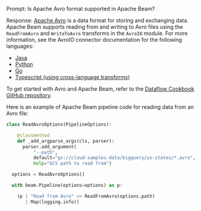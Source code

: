Prompt:
Is Apache Avro format supported in Apache Beam?

Response:
[Apache Avro](https://avro.apache.org/) is a data format for storing and exchanging data. Apache Beam supports reading from and writing to Avro files using the `ReadFromAvro` and `WriteToAvro` transforms in the `AvroIO` module. For more information, see the AvroIO connector documentation for the following languages:
* [Java](https://beam.apache.org/releases/javadoc/current/org/apache/beam/sdk/extensions/avro/io/AvroIO.html)
* [Python](https://beam.apache.org/releases/pydoc/current/apache_beam.io.avroio.html)
* [Go](https://pkg.go.dev/github.com/apache/beam/sdks/v2/go/pkg/beam/io/avroio)
* [Typescript (using cross-language transforms)](https://github.com/apache/beam/blob/master/sdks/typescript/src/apache_beam/io/avroio.ts)

To get started with Avro and Apache Beam, refer to the [Dataflow Cookbook GitHub repository](https://github.com/GoogleCloudPlatform/dataflow-cookbook).

Here is an example of Apache Beam pipeline code for reading data from an Avro file:

```python
class ReadAvroOptions(PipelineOptions):

    @classmethod
    def _add_argparse_args(cls, parser):
      parser.add_argument(
          "--path",
          default="gs://cloud-samples-data/bigquery/us-states/*.avro",
          help="GCS path to read from")

  options = ReadAvroOptions()

  with beam.Pipeline(options=options) as p:

    (p | "Read from Avro" >> ReadFromAvro(options.path)
       | Map(logging.info))
```
